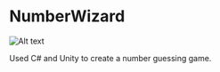 # NumberWizard

![Alt text](https://github.com/bl2i4n/PicsForHTML/blob/master/NumberWizard.png "NumWiz")

Used C# and Unity to create a number guessing game.
